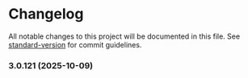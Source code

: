 # Changelog

All notable changes to this project will be documented in this file. See [standard-version](https://github.com/conventional-changelog/standard-version) for commit guidelines.

### 3.0.121 (2025-10-09)
